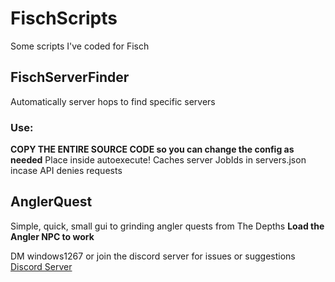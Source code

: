 # FischScripts
Some scripts I've coded for Fisch
## FischServerFinder
Automatically server hops to find specific servers
### Use:
**COPY THE ENTIRE SOURCE CODE so you can change the config as needed**
Place inside autoexecute!
Caches server JobIds in servers.json incase API denies requests

## AnglerQuest
Simple, quick, small gui to grinding angler quests from The Depths
**Load the Angler NPC to work**

DM windows1267 or join the discord server for issues or suggestions
[Discord Server](https://discord.gg/GhkXV3K5pq)
